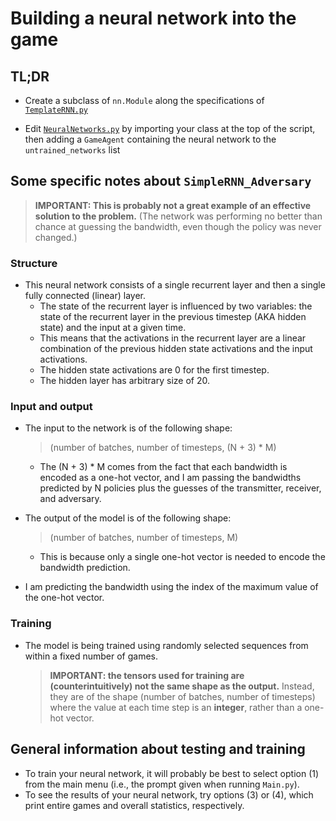 # Building a neural network into the game

## TL;DR

 - Create a subclass of `nn.Module` along the specifications of [`TemplateRNN.py`](https://github.com/jpiland16/neural-net-basic-game/blob/master/neural_networks/jonathan/TemplateRNN.py)

 - Edit [`NeuralNetworks.py`](https://github.com/jpiland16/neural-net-basic-game/blob/master/neural_networks/base/NeuralNetworks.py) by importing your class at the top of the script, then adding a `GameAgent` containing the neural network to the `untrained_networks` list

## Some specific notes about `SimpleRNN_Adversary`

  > **IMPORTANT: This is probably not a great example of an effective solution to the problem.** (The network was performing no better than chance at guessing the bandwidth, even though the policy was never changed.)

### Structure

  - This neural network consists of a single recurrent layer and then a single fully connected (linear) layer.
    - The state of the recurrent layer is influenced by two variables: the state of the recurrent layer in the previous timestep (AKA hidden state) and the input at a given time.
    - This means that the activations in the recurrent layer are a linear combination of the previous hidden state activations and the input activations.
    - The hidden state activations are 0 for the first timestep.
    - The hidden layer has arbitrary size of 20.
  
### Input and output

   - The input to the network is of the following shape:
     > (number of batches, number of timesteps, (N + 3) * M)

     - The (N + 3) * M comes from the fact that each bandwidth is encoded as a one-hot vector, and I am passing the bandwidths predicted by N policies plus the guesses of the transmitter, receiver, and adversary.

   - The output of the model is of the following shape:
     > (number of batches, number of timesteps, M)
      - This is because only a single one-hot vector is needed to encode the bandwidth prediction.
   - I am predicting the bandwidth using the index of the maximum value of the one-hot vector.

### Training
   -  The model is being trained using randomly selected sequences from within a fixed number of games.
      > **IMPORTANT: the tensors used for training are (counterintuitively) not the same shape as the output.** Instead, they are of the shape (number of batches, number of timesteps) where the value at each time step is an **integer**, rather than a one-hot vector.

## General information about testing and training

 - To train your neural network, it will probably be best to select option (1) from the main menu (i.e., the prompt given when running `Main.py`).
 - To see the results of your neural network, try options (3) or (4), which print entire games and overall statistics, respectively.

